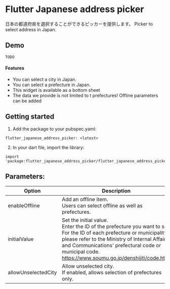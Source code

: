 # Flutter Japanese address picker
日本の都道府県を選択することができるピッカーを提供します。  Picker to select address in Japan.

## Demo
```
TODO
```

#### Features
- You can select a city in Japan.
- You can select a prefecture in Japan.
- This widget is available as a bottom sheet
- The data we provide is not limited to t prefectures!
Offline parameters can be added

## Getting started
1. Add the package to your pubspec.yaml:
```
flutter_japanese_address_picker: <latest>
```

2. In your dart file, import the library:
```
import 'package:flutter_japanese_address_picker/flutter_japanese_address_picker.dart';
```

## Parameters:

|  Option  |  Description  |
| ---- | ---- |
|  enableOffline  |  Add an offline item.<br>Users can select offline as well as prefectures. |
|  initialValue  |  Set the initial value.<br>Enter the ID of the prefecture you want to set.<br>For the ID of each prefecture or municipality, please refer to the Ministry of Internal Affairs and Communications' prefectural code or municipal code.<br>https://www.soumu.go.jp/denshijiti/code.html|
|  allowUnselectedCity  |  Allow unselected city.<br>If enabled, allows selection of prefectures only.  |

